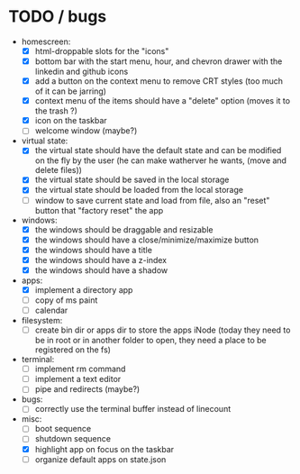 # TODO / bugs

- homescreen:
  - [x] html-droppable slots for the "icons"
  - [x] bottom bar with the start menu, hour, and chevron drawer with the linkedin and github icons
  - [x] add a button on the context menu to remove CRT styles (too much of it can be jarring)
  - [x] context menu of the items should have a "delete" option (moves it to the trash ?)
  - [x] icon on the taskbar
  - [ ] welcome window (maybe?)

- virtual state:
  - [x] the virtual state should have the default state and can be modified on the fly by the user (he can make watherver he wants, (move and delete files))
  - [x] the virtual state should be saved in the local storage
  - [x] the virtual state should be loaded from the local storage
  - [ ] window to save current state and load from file, also an "reset" button that "factory reset" the app

- windows:
  - [x] the windows should be draggable and resizable
  - [x] the windows should have a close/minimize/maximize button
  - [x] the windows should have a title
  - [x] the windows should have a z-index
  - [x] the windows should have a shadow

- apps:
  - [x] implement a directory app
  - [ ] copy of ms paint
  - [ ] calendar

- filesystem:
  - [ ] create bin dir or apps dir to store the apps iNode (today they need to be in root or in another folder to open, they need a place to be registered on the fs)
  
- terminal:
  - [ ] implement rm command
  - [ ] implement a text editor
  - [ ] pipe and redirects (maybe?)

- bugs:
  - [ ] correctly use the terminal buffer instead of linecount

- misc:
  - [ ] boot sequence
  - [ ] shutdown sequence
  - [x] highlight app on focus on the taskbar
  - [ ] organize default apps on state.json
